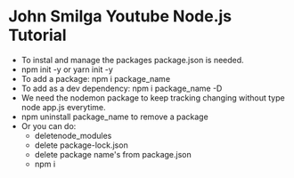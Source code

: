 # John Smilga Youtube Node.js Tutorial

* To instal and manage the packages package.json is needed.
* npm init -y or yarn init -y
* To add a package: npm i package_name
* To add as a dev dependency: npm i package_name -D
* We need the nodemon package to keep tracking changing without type node app.js everytime.
* npm uninstall package_name to remove a package
* Or you can do:
  * deletenode_modules
  * delete package-lock.json
  * delete package name's from package.json
  * npm i
 